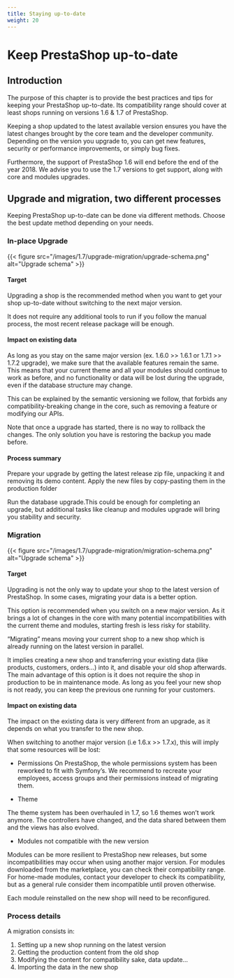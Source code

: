 ```yaml
---
title: Staying up-to-date
weight: 20
---
```


# Keep PrestaShop up-to-date

## Introduction

The purpose of this chapter is to provide the best practices and tips for keeping your PrestaShop up-to-date. Its compatibility range should cover at least shops running on versions 1.6 & 1.7 of PrestaShop.

Keeping a shop updated to the latest available version ensures you have the latest changes brought by the core team and the developer community.
Depending on the version you upgrade to, you can get new features, security or performance improvements, or simply bug fixes.

Furthermore, the support of PrestaShop 1.6 will end before the end of the year 2018. We advise you to use the 1.7 versions to get support, along with core and modules upgrades.

## Upgrade and migration, two different processes

Keeping PrestaShop up-to-date can be done via different methods. Choose the best update method depending on your needs.

### In-place Upgrade

{{< figure src="/images/1.7/upgrade-migration/upgrade-schema.png" alt="Upgrade schema" >}}

#### Target
Upgrading a shop is the recommended method when you want to get your shop up-to-date without switching to the next major version.

It does not require any additional tools to run if you follow the manual process, the most recent release package will be enough.

#### Impact on existing data
As long as you stay on the same major version (ex. 1.6.0 >> 1.6.1 or 1.7.1 >> 1.7.2 upgrade), we make sure that the available features remain the same.
This means that your current theme and all your modules should continue to work as before, and no functionality or data will be lost during the upgrade, even if the database structure may change.

This can be explained by the semantic versioning we follow, that forbids any compatibility-breaking change in the core, such as removing a feature or modifying our APIs.

Note that once a upgrade has started, there is no way to rollback the changes. The only solution you have is restoring the backup you made before.

#### Process summary

Prepare your upgrade by getting the latest release zip file, unpacking it and removing its demo content.
Apply the new files by copy-pasting them in the production folder

Run the database upgrade.This could be enough for completing an upgrade, but additional tasks like cleanup and modules upgrade will bring you stability and security.



### Migration

{{< figure src="/images/1.7/upgrade-migration/migration-schema.png" alt="Upgrade schema" >}}

#### Target
Upgrading is not the only way to update your shop to the latest version of PrestaShop. In some cases, migrating your data is a better option.

This option is recommended when you switch on a new major version. As it brings a lot of changes in the core with many potential incompatibilities with the current theme and modules, starting fresh is less risky for stability.

“Migrating” means moving your current shop to a new shop which is already running on the latest version in parallel.

It implies creating a new shop and transferring your existing data (like products, customers, orders…) into it, and disable your old shop afterwards.
The main advantage of this option is it does not require the shop in production to be in maintenance mode. As long as you feel your new shop is not ready, you can keep the previous one running for your customers.

#### Impact on existing data
The impact on the existing data is very different from an upgrade, as it depends on what you transfer to the new shop.

When switching to another major version (i.e 1.6.x >> 1.7.x), this will imply that some resources will be lost:

* Permissions
On PrestaShop, the whole permissions system has been reworked to fit with Symfony’s. We recommend to recreate your employees, access groups and their permissions instead of migrating them.

* Theme

The theme system has been overhauled in 1.7, so 1.6 themes won’t work anymore.
The controllers have changed, and the data shared between them and the views has also evolved.

* Modules not compatible with the new version

Modules can be more resilient to PrestaShop new releases, but some incompatibilities may occur when using another major version.
For modules downloaded from the marketplace, you can check their compatibility range.
For home-made modules, contact your developer to check its compatibility, but as a general rule consider them incompatible until proven otherwise.

Each module reinstalled on the new shop will need to be reconfigured.

### Process details

A migration consists in:

1. Setting up  a new shop running on the latest version
2. Getting the production content from the old shop
3. Modifying the content for compatibility sake, data update...
4. Importing the data in the new shop
